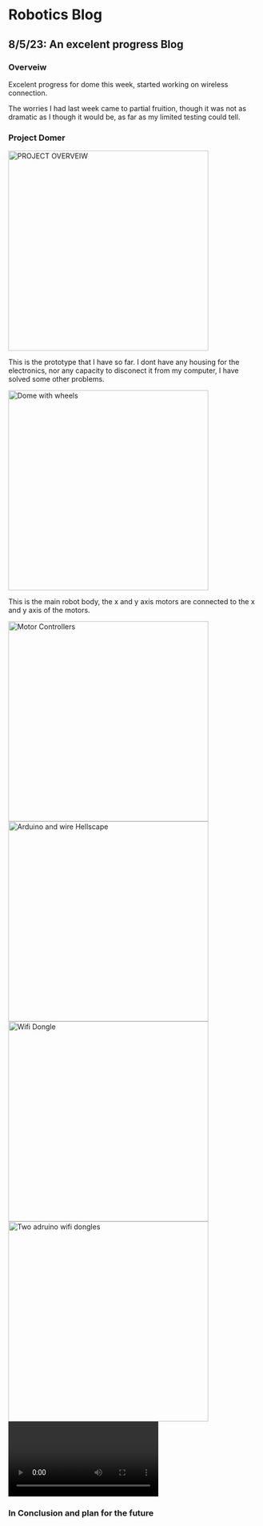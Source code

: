 # Robotics Blog 

## 8/5/23: An excelent progress Blog

### Overveiw

Excelent progress for dome this week, started working on wireless connection.

The worries I had last week came to partial fruition, though it was not as dramatic as I though it would be, as far as my limited testing could tell.

### Project Domer

<img src="../Images/IMG_0310.jpeg" width=400px alt="PROJECT OVERVEIW">

This is the prototype that I have so far. I dont have any housing for the electronics, nor any capacity to disconect it from my computer, I have solved some other problems.

<img src="../Images/IMG_0306.jpeg" width=400px alt="Dome with wheels">

This is the main robot body, the x and y axis motors are connected to the x and y axis of the motors.

<img src="../Images/IMG_0308.jpeg" width=400px alt="Motor Controllers">

<img src="../Images/IMG_0309.jpeg" width=400px alt="Arduino and wire Hellscape">


<img src="../Images/IMG_0319.jpeg" width=400px alt="Wifi Dongle">

<img src="../Images/IMG_0318.jpeg" width=400px alt="Two adruino wifi dongles">


<video src="../Images/IMG_0314.mov" controls="controls" style="max-width: 730px;">
</video>

### In Conclusion and plan for the future

 